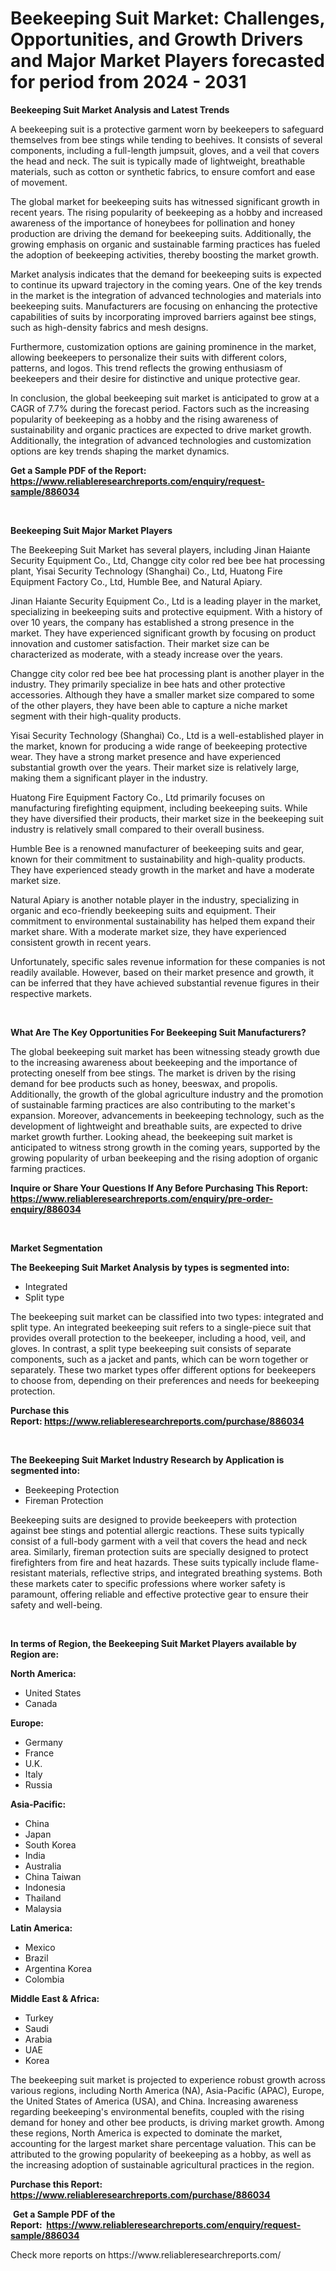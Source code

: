 <p><h1>Beekeeping Suit Market: Challenges, Opportunities, and Growth Drivers and Major Market Players forecasted for period from 2024 - 2031</h1></p><p><strong>Beekeeping Suit Market Analysis and Latest Trends</strong></p>
<p><p>A beekeeping suit is a protective garment worn by beekeepers to safeguard themselves from bee stings while tending to beehives. It consists of several components, including a full-length jumpsuit, gloves, and a veil that covers the head and neck. The suit is typically made of lightweight, breathable materials, such as cotton or synthetic fabrics, to ensure comfort and ease of movement.</p><p>The global market for beekeeping suits has witnessed significant growth in recent years. The rising popularity of beekeeping as a hobby and increased awareness of the importance of honeybees for pollination and honey production are driving the demand for beekeeping suits. Additionally, the growing emphasis on organic and sustainable farming practices has fueled the adoption of beekeeping activities, thereby boosting the market growth.</p><p>Market analysis indicates that the demand for beekeeping suits is expected to continue its upward trajectory in the coming years. One of the key trends in the market is the integration of advanced technologies and materials into beekeeping suits. Manufacturers are focusing on enhancing the protective capabilities of suits by incorporating improved barriers against bee stings, such as high-density fabrics and mesh designs.</p><p>Furthermore, customization options are gaining prominence in the market, allowing beekeepers to personalize their suits with different colors, patterns, and logos. This trend reflects the growing enthusiasm of beekeepers and their desire for distinctive and unique protective gear. </p><p>In conclusion, the global beekeeping suit market is anticipated to grow at a CAGR of 7.7% during the forecast period. Factors such as the increasing popularity of beekeeping as a hobby and the rising awareness of sustainability and organic practices are expected to drive market growth. Additionally, the integration of advanced technologies and customization options are key trends shaping the market dynamics.</p></p>
<p><strong>Get a Sample PDF of the Report:&nbsp; <a href="https://www.reliableresearchreports.com/enquiry/request-sample/886034">https://www.reliableresearchreports.com/enquiry/request-sample/886034</a></strong></p>
<p>&nbsp;</p>
<p><strong>Beekeeping Suit Major Market Players</strong></p>
<p><p>The Beekeeping Suit Market has several players, including Jinan Haiante Security Equipment Co., Ltd, Changge city color red bee bee hat processing plant, Yisai Security Technology (Shanghai) Co., Ltd, Huatong Fire Equipment Factory Co., Ltd, Humble Bee, and Natural Apiary. </p><p>Jinan Haiante Security Equipment Co., Ltd is a leading player in the market, specializing in beekeeping suits and protective equipment. With a history of over 10 years, the company has established a strong presence in the market. They have experienced significant growth by focusing on product innovation and customer satisfaction. Their market size can be characterized as moderate, with a steady increase over the years.</p><p>Changge city color red bee bee hat processing plant is another player in the industry. They primarily specialize in bee hats and other protective accessories. Although they have a smaller market size compared to some of the other players, they have been able to capture a niche market segment with their high-quality products.</p><p>Yisai Security Technology (Shanghai) Co., Ltd is a well-established player in the market, known for producing a wide range of beekeeping protective wear. They have a strong market presence and have experienced substantial growth over the years. Their market size is relatively large, making them a significant player in the industry.</p><p>Huatong Fire Equipment Factory Co., Ltd primarily focuses on manufacturing firefighting equipment, including beekeeping suits. While they have diversified their products, their market size in the beekeeping suit industry is relatively small compared to their overall business.</p><p>Humble Bee is a renowned manufacturer of beekeeping suits and gear, known for their commitment to sustainability and high-quality products. They have experienced steady growth in the market and have a moderate market size.</p><p>Natural Apiary is another notable player in the industry, specializing in organic and eco-friendly beekeeping suits and equipment. Their commitment to environmental sustainability has helped them expand their market share. With a moderate market size, they have experienced consistent growth in recent years.</p><p>Unfortunately, specific sales revenue information for these companies is not readily available. However, based on their market presence and growth, it can be inferred that they have achieved substantial revenue figures in their respective markets.</p></p>
<p>&nbsp;</p>
<p><strong>What Are The Key Opportunities For Beekeeping Suit Manufacturers?</strong></p>
<p><p>The global beekeeping suit market has been witnessing steady growth due to the increasing awareness about beekeeping and the importance of protecting oneself from bee stings. The market is driven by the rising demand for bee products such as honey, beeswax, and propolis. Additionally, the growth of the global agriculture industry and the promotion of sustainable farming practices are also contributing to the market's expansion. Moreover, advancements in beekeeping technology, such as the development of lightweight and breathable suits, are expected to drive market growth further. Looking ahead, the beekeeping suit market is anticipated to witness strong growth in the coming years, supported by the growing popularity of urban beekeeping and the rising adoption of organic farming practices.</p></p>
<p><strong>Inquire or Share Your Questions If Any Before Purchasing This Report: <a href="https://www.reliableresearchreports.com/enquiry/pre-order-enquiry/886034">https://www.reliableresearchreports.com/enquiry/pre-order-enquiry/886034</a></strong></p>
<p>&nbsp;</p>
<p><strong>Market Segmentation</strong></p>
<p><strong>The Beekeeping Suit Market Analysis by types is segmented into:</strong></p>
<p><ul><li>Integrated</li><li>Split type</li></ul></p>
<p><p>The beekeeping suit market can be classified into two types: integrated and split type. An integrated beekeeping suit refers to a single-piece suit that provides overall protection to the beekeeper, including a hood, veil, and gloves. In contrast, a split type beekeeping suit consists of separate components, such as a jacket and pants, which can be worn together or separately. These two market types offer different options for beekeepers to choose from, depending on their preferences and needs for beekeeping protection.</p></p>
<p><strong>Purchase this Report:&nbsp;<a href="https://www.reliableresearchreports.com/purchase/886034">https://www.reliableresearchreports.com/purchase/886034</a></strong></p>
<p>&nbsp;</p>
<p><strong>The Beekeeping Suit Market Industry Research by Application is segmented into:</strong></p>
<p><ul><li>Beekeeping Protection</li><li>Fireman Protection</li></ul></p>
<p><p>Beekeeping suits are designed to provide beekeepers with protection against bee stings and potential allergic reactions. These suits typically consist of a full-body garment with a veil that covers the head and neck area. Similarly, fireman protection suits are specially designed to protect firefighters from fire and heat hazards. These suits typically include flame-resistant materials, reflective strips, and integrated breathing systems. Both these markets cater to specific professions where worker safety is paramount, offering reliable and effective protective gear to ensure their safety and well-being.</p></p>
<p>&nbsp;</p>
<p><strong>In terms of Region, the Beekeeping Suit Market Players available by Region are:</strong></p>
<p>
    <p> <strong> North America: </strong>
        <ul>
            <li>United States</li>
            <li>Canada</li>
        </ul>
        </p> 
    <p> <strong> Europe: </strong>
        <ul>
            <li>Germany</li>
            <li>France</li>
            <li>U.K.</li>
            <li>Italy</li>
            <li>Russia</li>
        </ul>
        </p> 
    <p> <strong> Asia-Pacific: </strong>
        <ul>
            <li>China</li>
            <li>Japan</li>
            <li>South Korea</li>
            <li>India</li>
            <li>Australia</li>
            <li>China Taiwan</li>
            <li>Indonesia</li>
            <li>Thailand</li>
            <li>Malaysia</li>
        </ul>
        </p> 
    <p> <strong> Latin America: </strong>
        <ul>
            <li>Mexico</li>
            <li>Brazil</li>
            <li>Argentina Korea</li>
            <li>Colombia</li>
        </ul>
        </p> 
    <p> <strong> Middle East & Africa: </strong>
        <ul>
            <li>Turkey</li>
            <li>Saudi</li>
            <li>Arabia</li>
            <li>UAE</li>
            <li>Korea</li>
        </ul>
    </p>
    </p>
<p><p>The beekeeping suit market is projected to experience robust growth across various regions, including North America (NA), Asia-Pacific (APAC), Europe, the United States of America (USA), and China. Increasing awareness regarding beekeeping's environmental benefits, coupled with the rising demand for honey and other bee products, is driving market growth. Among these regions, North America is expected to dominate the market, accounting for the largest market share percentage valuation. This can be attributed to the growing popularity of beekeeping as a hobby, as well as the increasing adoption of sustainable agricultural practices in the region.</p></p>
<p><strong>Purchase this Report: <a href="https://www.reliableresearchreports.com/purchase/886034">https://www.reliableresearchreports.com/purchase/886034</a></strong></p>
<p>&nbsp;<strong>Get a Sample PDF of the Report:&nbsp;&nbsp;<a href="https://www.reliableresearchreports.com/enquiry/request-sample/886034">https://www.reliableresearchreports.com/enquiry/request-sample/886034</a></strong></p>
<p><strong></strong></p>
<p>Check more reports on https://www.reliableresearchreports.com/</p>